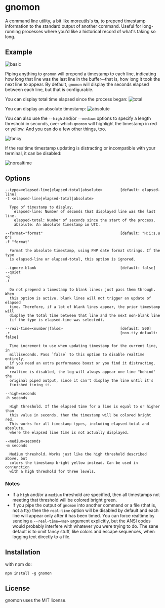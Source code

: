 # gnomon

A command line utility, a bit like
[moreutils's **ts**](https://joeyh.name/code/moreutils/), to prepend timestamp
information to the standard output of another command. Useful for long-running
processes where you'd like a historical record of what's taking so long.

## Example

![basic](https://cloud.githubusercontent.com/assets/1643758/13685018/17b4f76c-e6d4-11e5-8838-40fa52346ae8.gif)

Piping anything to `gnomon` will prepend a timestamp to each line, indicating 
how long that line was the last line in the buffer--that is, how long it took
the next line to appear. By default, `gnomon` will display the seconds elapsed
between each line, but that is configurable.

You can display total time elapsed since the process began:
![total](https://cloud.githubusercontent.com/assets/1643758/13685020/199b78b2-e6d4-11e5-9083-05de6c52cc60.gif)

You can display an absolute timestamp:
![absolute](https://cloud.githubusercontent.com/assets/1643758/13685022/1ab3a5bc-e6d4-11e5-9ccf-3a5c68f9ea0c.gif)

You can also use the `--high` and/or `--medium` options to specify a length
threshold in seconds, over which `gnomon` will highlight the timestamp in red
or yellow. And you can do a few other things, too.

![fancy](https://cloud.githubusercontent.com/assets/1643758/13685025/1bbf6ad6-e6d4-11e5-8806-e90a6e852bf7.gif)

If the realtime timestamp updating is distracting or incompatible with your
terminal, it can be disabled:

![norealtime](https://cloud.githubusercontent.com/assets/1643758/13685027/1cfd823e-e6d4-11e5-9f90-c047d67a35e0.gif)


## Options

    --type=<elapsed-line|elapsed-total|absolute>        [default: elapsed-line]
    -t <elapsed-line|elapsed-total|absolute>

      Type of timestamp to display.
        elapsed-line: Number of seconds that displayed line was the last line.
        elapsed-total: Number of seconds since the start of the process.
        absolute: An absolute timestamp in UTC.

    --format="format"                                   [default: "H:i:s.u O"]
    -f "format"

      Format the absolute timestamp, using PHP date format strings. If the type
      is elapsed-line or elapsed-total, this option is ignored.

    --ignore-blank                                      [default: false]
    --quiet
    -q
    -i

      Do not prepend a timestamp to blank lines; just pass them through. When
      this option is active, blank lines will not trigger an update of elapsed
      time. Therefore, if a lot of blank lines appear, the prior timestamp will
      display the total time between that line and the next non-blank line
      (if the type is elapsed-time was selected).

	--real-time=<number|false>                          [default: 500]
	-r                                                  [non-tty default: false]

	  Time increment to use when updating timestamp for the current line, in
	  milliseconds. Pass `false` to this option to disable realtime entirely,
	  if you need an extra performance boost or you find it distracting. When
	  realtime is disabled, the log will always appear one line "behind" the
	  original piped output, since it can't display the line until it's
	  finished timing it.

    --high=seconds
    -h seconds

      High threshold. If the elapsed time for a line is equal to or higher than
      this value in seconds, then the timestamp will be colored bright red.
      This works for all timestamp types, including elapsed-total and absolute,
      where the elapsed line time is not actually displayed.

    --medium=seconds
    -m seconds

      Medium threshold. Works just like the high threshold described above, but
      colors the timestamp bright yellow instead. Can be used in conjunction
      with a high threshold for three levels.

### Notes
 - If a `high` and/or a `medium` threshold are specified, then all timestamps not
meeting that threshold will be colored bright green.
 - If you pipe the output of `gnomon` into another command or a file (that is,
 not a tty) then the `real-time` option will be disabled by default and each line
 will appear only after it has been timed. You can force realtime by sending a
 `--real-time=<ms>` argument explicitly, but the ANSI codes would probably
 interfere with whatever you were trying to do. The sane default is to omit fancy
 stuff, like colors and escape sequences, when logging text directly to a file.

## Installation

with npm do:
```
npm install -g gnomon
```

## License

gnomon uses the MIT license.

